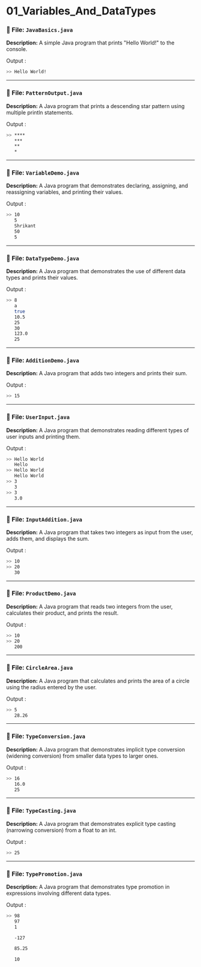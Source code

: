 # 01_Variables_And_DataTypes

### 🔹 File: `JavaBasics.java`

**Description:** A simple Java program that prints "Hello World!" to the console.

Output :

```bash
>> Hello World!
```
---

### 🔹 File: `PatternOutput.java`

**Description:** A Java program that prints a descending star pattern using multiple println statements.

Output :

```bash
>> ****
   ***
   **
   *
```
---

### 🔹 File: `VariableDemo.java`

**Description:** A Java program that demonstrates declaring, assigning, and reassigning variables, and printing their values.

Output :

```bash
>> 10
   5
   Shrikant
   50
   5
```
---

### 🔹 File: `DataTypeDemo.java`

**Description:** A Java program that demonstrates the use of different data types and prints their values.

Output :

```bash
>> 8
   a
   true
   10.5
   25
   30
   123.0
   25
```
---

### 🔹 File: `AdditionDemo.java`

**Description:** A Java program that adds two integers and prints their sum.

Output :

```bash
>> 15
```
---

### 🔹 File: `UserInput.java`

**Description:** A Java program that demonstrates reading different types of user inputs and printing them.

Output :

```bash
>> Hello World
   Hello
>> Hello World
   Hello World
>> 3
   3
>> 3
   3.0
```
---

### 🔹 File: `InputAddition.java`

**Description:** A Java program that takes two integers as input from the user, adds them, and displays the sum.

Output :

```bash
>> 10
>> 20
   30
```
---

### 🔹 File: `ProductDemo.java`

**Description:** A Java program that reads two integers from the user, calculates their product, and prints the result.

Output :

```bash
>> 10
>> 20
   200
```
---

### 🔹 File: `CircleArea.java`

**Description:** A Java program that calculates and prints the area of a circle using the radius entered by the user.

Output :

```bash
>> 5
   28.26
```
---

### 🔹 File: `TypeConversion.java`

**Description:** A Java program that demonstrates implicit type conversion (widening conversion) from smaller data types to larger ones.

Output :

```bash
>> 16
   16.0
   25
```
---

### 🔹 File: `TypeCasting.java`

**Description:** A Java program that demonstrates explicit type casting (narrowing conversion) from a float to an int.

Output :

```bash
>> 25
```
---

### 🔹 File: `TypePromotion.java`

**Description:** A Java program that demonstrates type promotion in expressions involving different data types.

Output :

```bash
>> 98
   97
   1

   -127

   85.25

   10
```